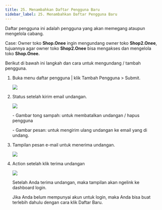 ```yaml
---
title: 25. Menambahkan Daftar Pengguna Baru
sidebar_label: 25. Menambahkan Daftar Pengguna Baru
---
```

D﻿aftar pengguna ini adalah pengguna yang akan memegang ataupun mengelola cabang.

C﻿ase: Owner toko **Shop.Onee** ingin mengundang owner toko **Shop2.Onee**, tujuannya agar owner toko **Shop2.Onee** bisa mengakses dan mengelola toko **Shop.Onee.**

B﻿erikut di bawah ini langkah dan cara untuk mengundang / tambah pengguna.

1. B﻿uka menu daftar pengguna | klik Tambah Pengguna > Submit.

   ![](/img/25.-tambah-pengguna-baru.png)
2. S﻿tatus setelah kirim email undangan.

   ![](/img/25.-status-menunggu-diterima.png)

   \-﻿ Gambar tong sampah: untuk membatalkan undangan / hapus pengguna

   \-﻿ Gambar pesan: untuk mengirim ulang undangan ke email yang di undang.
3. T﻿ampilan pesan e-mail untuk menerima undangan.

   ![](/img/25.-terima-email-daftar-pengguna-baru.png)
4. A﻿ction setelah klik terima undangan

   ![](/img/25.-tampilan-ketika-klik-terima-undangan-di-email.png)

   S﻿etelah Anda terima undangan, maka tampilan akan ngelink ke dashboard login.

   Jika Anda belum mempunyai akun untuk login, maka Anda bisa buat terlebih dahulu dengan cara klik Daftar Baru.